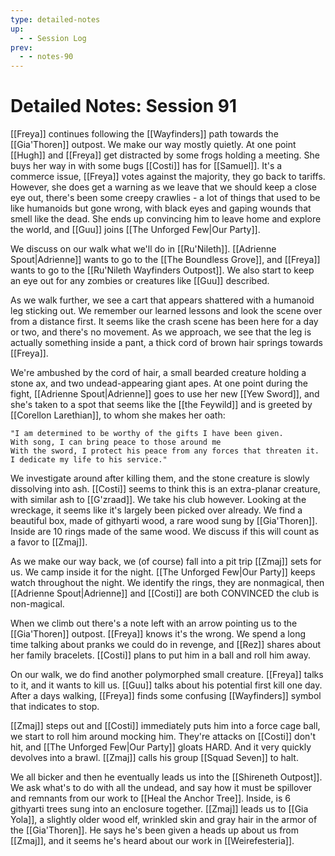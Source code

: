 ```yaml
---
type: detailed-notes
up:
  - - Session Log
prev:
  - - notes-90
---
```


# Detailed Notes: Session 91

[[Freya]] continues following the [[Wayfinders]] path towards the [[Gia'Thoren]] outpost. We make our way mostly quietly. At one point [[Hugh]] and [[Freya]] get distracted by some frogs holding a meeting. She buys her way in with some bugs [[Costi]] has for [[Samuel]]. It's a commerce issue, [[Freya]] votes against the majority, they go back to tariffs. However, she does get a warning as we leave that we should keep a close eye out, there's been some creepy crawlies - a lot of things that used to be like humanoids but gone wrong, with black eyes and gaping wounds that smell like the dead. She ends up convincing him to leave home and explore the world, and [[Guu]] joins [[The Unforged Few|Our Party]]. 

We discuss on our walk what we'll do in [[Ru'Nileth]]. [[Adrienne Spout|Adrienne]] wants to go to the [[The Boundless Grove]], and [[Freya]] wants to go to the [[Ru'Nileth Wayfinders Outpost]]. We also start to keep an eye out for any zombies or creatures like [[Guu]] described. 

As we walk further, we see a cart that appears shattered with a humanoid leg sticking out. We remember our learned lessons and look the scene over from a distance first. It seems like the crash scene has been here for a day or two, and there's no movement. As we approach, we see that the leg is actually something inside a pant, a thick cord of brown hair springs towards [[Freya]]. 

We're ambushed by the cord of hair, a small bearded creature holding a stone ax, and two undead-appearing giant apes. At one point during the fight, [[Adrienne Spout|Adrienne]] goes to use her new [[Yew Sword]], and she's taken to a spot that seems like the [[the Feywild]] and is greeted by [[Corellon Larethian]], to whom she makes her oath: 

	"I am determined to be worthy of the gifts I have been given.  
	With song, I can bring peace to those around me  
	With the sword, I protect his peace from any forces that threaten it.  
	I dedicate my life to his service."

We investigate around after killing them, and the stone creature is slowly dissolving into ash. [[Costi]] seems to think this is an extra-planar creature, with similar ash to [[G'zraad]]. We take his club however. Looking at the wreckage, it seems like it's largely been picked over already. We find a beautiful box, made of githyarti wood, a rare wood sung by [[Gia'Thoren]]. Inside are 10 rings made of the same wood. We discuss if this will count as a favor to [[Zmaj]].

As we make our way back, we (of course) fall into a pit trip [[Zmaj]] sets for us. We camp inside it for the night. [[The Unforged Few|Our Party]] keeps watch throughout the night. We identify the rings, they are nonmagical, then [[Adrienne Spout|Adrienne]] and [[Costi]] are both CONVINCED the club is non-magical. 

When we climb out there's a note left with an arrow pointing us to the [[Gia'Thoren]] outpost. [[Freya]] knows it's the wrong. We spend a long time talking about pranks we could do in revenge, and [[Rez]] shares about her family bracelets. [[Costi]] plans to put him in a ball and roll him away.

On our walk, we do find another polymorphed small creature. [[Freya]] talks to it, and it wants to kill us. [[Guu]] talks about his potential first kill one day. After a days walking, [[Freya]] finds some confusing [[Wayfinders]] symbol that indicates to stop. 

[[Zmaj]] steps out and [[Costi]] immediately puts him into a force cage ball, we start to roll him around mocking him. They're attacks on [[Costi]] don't hit, and [[The Unforged Few|Our Party]] gloats HARD. And it very quickly devolves into a brawl. [[Zmaj]] calls his group [[Squad Seven]] to halt. 

We all bicker and then he eventually leads us into the [[Shireneth Outpost]]. We ask what's to do with all the undead, and say how it must be spillover and remnants from our work to [[Heal the Anchor Tree]]. Inside, is 6 githyarti trees sung into an enclosure together. [[Zmaj]] leads us to [[Gia Yola]], a slightly older wood elf, wrinkled skin and gray hair in the armor of the [[Gia'Thoren]]. He says he's been given a heads up about us from [[Zmaj]], and it seems he's heard about our work in [[Weirefesteria]]. 


